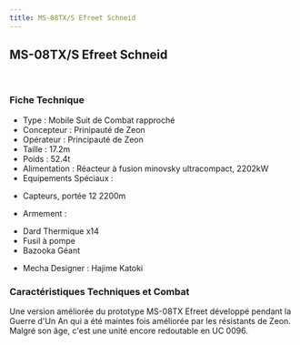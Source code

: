 ```yaml
---
title: MS-08TX/S Efreet Schneid
---
```


MS-08TX/S Efreet Schneid
------------------------

 


### Fiche Technique


- Type : Mobile Suit de Combat rapproché  
- Concepteur : Prinipauté de Zeon  
- Opérateur : Principauté de Zeon  
- Taille : 17.2m   
- Poids : 52.4t   
- Alimentation : Réacteur à fusion minovsky ultracompact, 2202kW  
- Equipements Spéciaux :


* Capteurs, portée 12 2200m


- Armement :


* Dard Thermique x14
* Fusil à pompe
* Bazooka Géant


- Mecha Designer : Hajime Katoki


### Caractéristiques Techniques et Combat


Une version améliorée du prototype MS-08TX Efreet développé pendant la Guerre d'Un An qui a été maintes fois améliorée par les résistants de Zeon. Malgré son âge, c'est une unité encore redoutable en UC 0096.

